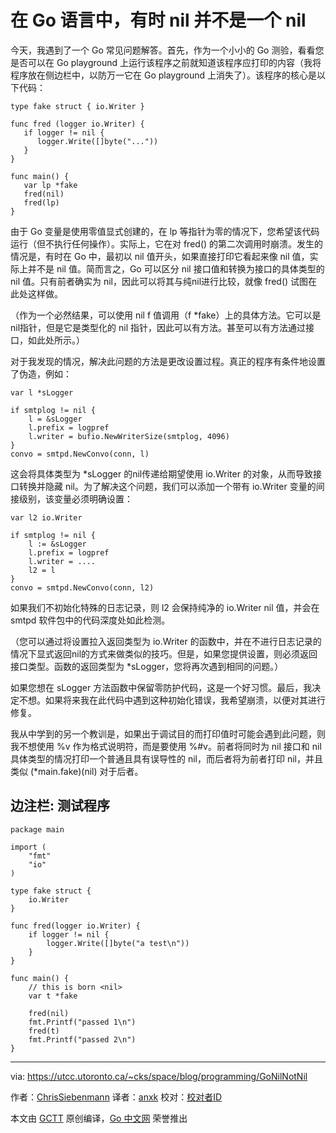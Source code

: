 # 在 Go 语言中，有时 nil 并不是一个 nil

今天，我遇到了一个 Go 常见问题解答。首先，作为一个小小的 Go 测验，看看您是否可以在 Go playground 上运行该程序之前就知道该程序应打印的内容（我将程序放在侧边栏中，以防万一它在 Go playground 上消失了）。该程序的核心是以下代码：

```golang
type fake struct { io.Writer }

func fred (logger io.Writer) {
   if logger != nil {
      logger.Write([]byte("..."))
   }
}

func main() {
   var lp *fake
   fred(nil)
   fred(lp)
}
```

由于 Go 变量是使用零值显式创建的，在 lp 等指针为零的情况下，您希望该代码运行（但不执行任何操作）。实际上，它在对 fred() 的第二次调用时崩溃。发生的情况是，有时在 Go 中，最初以 nil 值开头，如果直接打印它看起来像 nil 值，实际上并不是 nil 值。简而言之，Go 可以区分 nil 接口值和转换为接口的具体类型的 nil 值。只有前者确实为 nil，因此可以将其与纯ni​​l进行比较，就像 fred() 试图在此处这样做。

（作为一个必然结果，可以使用 nil f 值调用（f *fake）上的具体方法。它可以是nil指针，但是它是类型化的 nil 指针，因此可以有方法。甚至可以有方法通过接口，如此处所示。）

对于我发现的情况，解决此问题的方法是更改​​设置过程。真正的程序有条件地设置了伪造，例如：

```golang
var l *sLogger

if smtplog != nil {
    l = &sLogger
    l.prefix = logpref
    l.writer = bufio.NewWriterSize(smtplog, 4096)
}
convo = smtpd.NewConvo(conn, l)
```

这会将具体类型为 *sLogger 的nil传递给期望使用 io.Writer 的对象，从而导致接口转换并隐藏 nil。为了解决这个问题，我们可以添加一个带有 io.Writer 变量的间接级别，该变量必须明确设置：

```golang
var l2 io.Writer

if smtplog != nil {
    l := &sLogger
    l.prefix = logpref
    l.writer = ....
    l2 = l
}
convo = smtpd.NewConvo(conn, l2)

```

如果我们不初始化特殊的日志记录，则 l2 会保持纯净的 io.Writer nil 值，并会在 smtpd 软件包中的代码深度处如此检测。

（您可以通过将设置拉入返回类型为 io.Writer 的函数中，并在不进行日志记录的情况下显式返回nil的方式来做类似的技巧。但是，如果您提供设置，则必须返回接口类型。函数的返回类型为 *sLogger，您将再次遇到相同的问题。）

如果您想在 sLogger 方法函数中保留零防护代码，这是一个好习惯。最后，我决定不想。如果将来我在此代码中遇到这种初始化错误，我希望崩溃，以便对其进行修复。

我从中学到的另一个教训是，如果出于调试目的而打印值时可能会遇到此问题，则我不想使用 %v 作为格式说明符，而是要使用 %#v。前者将同时为 nil 接口和 nil 具体类型的情况打印一个普通且具有误导性的 nil，而后者将为前者打印 nil，并且类似 (*main.fake)(nil) 对于后者。

## 边注栏: 测试程序

```golang
package main

import (
    "fmt"
    "io"
)

type fake struct {
    io.Writer
}

func fred(logger io.Writer) {
    if logger != nil {
        logger.Write([]byte("a test\n"))
    }
}

func main() {
    // this is born <nil>
    var t *fake

    fred(nil)
    fmt.Printf("passed 1\n")
    fred(t)
    fmt.Printf("passed 2\n")
}
```

---

via: https://utcc.utoronto.ca/~cks/space/blog/programming/GoNilNotNil

作者：[ChrisSiebenmann](https://utcc.utoronto.ca/~cks/space/People/ChrisSiebenmann)
译者：[anxk](https://github.com/anxk)
校对：[校对者ID](https://github.com/校对者ID)

本文由 [GCTT](https://github.com/studygolang/GCTT) 原创编译，[Go 中文网](https://studygolang.com/) 荣誉推出
